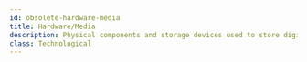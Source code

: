 ```yaml
---
id: obsolete-hardware-media
title: Hardware/Media
description: Physical components and storage devices used to store digital content.
class: Technological
---
```

